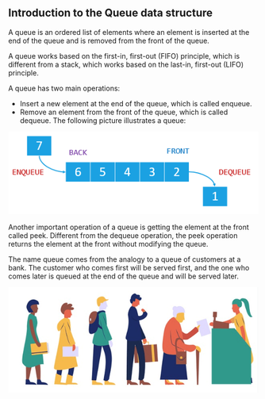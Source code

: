 ## Introduction to the Queue data structure
A queue is an ordered list of elements where an element is inserted at the end of the queue and is removed from the front of the queue.

A queue works based on the first-in, first-out (FIFO) principle, which is different from a stack, which works based on the last-in, first-out (LIFO) principle.

A queue has two main operations:

- Insert a new element at the end of the queue, which is called enqueue.
- Remove an element from the front of the queue, which is called dequeue.
The following picture illustrates a queue:

![Queue-Illustration](/Queue/JavaScript-Queue-Illustration.png)

Another important operation of a queue is getting the element at the front called peek. Different from the dequeue operation, the peek operation returns the element at the front without modifying the queue.

The name queue comes from the analogy to a queue of customers at a bank. The customer who comes first will be served first, and the one who comes later is queued at the end of the queue and will be served later.

![Queue-Illustration2](/Queue/queue-at-a-bank.png)
